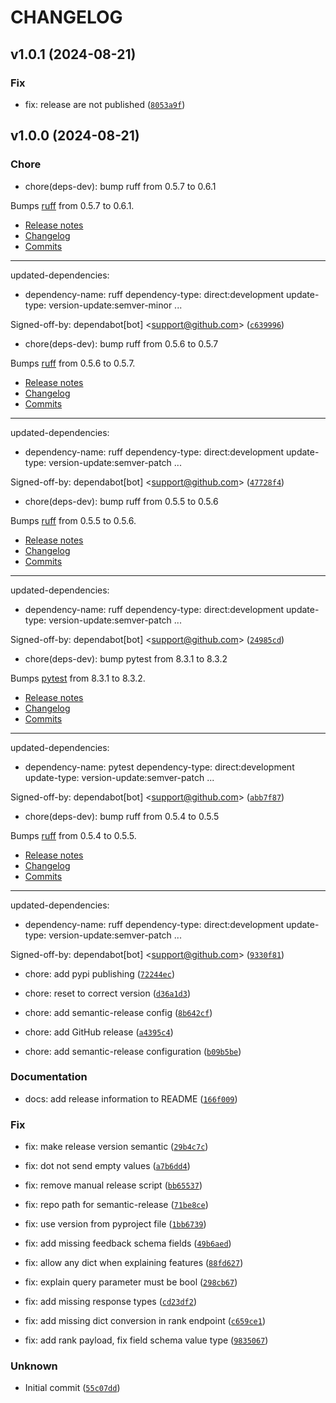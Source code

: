 # CHANGELOG

## v1.0.1 (2024-08-21)

### Fix

* fix: release are not published ([`8053a9f`](https://github.com/eliias/metarank/commit/8053a9fea7b24343fce20134c73ffdc81d8fadb2))

## v1.0.0 (2024-08-21)

### Chore

* chore(deps-dev): bump ruff from 0.5.7 to 0.6.1

Bumps [ruff](https://github.com/astral-sh/ruff) from 0.5.7 to 0.6.1.
- [Release notes](https://github.com/astral-sh/ruff/releases)
- [Changelog](https://github.com/astral-sh/ruff/blob/main/CHANGELOG.md)
- [Commits](https://github.com/astral-sh/ruff/compare/0.5.7...0.6.1)

---
updated-dependencies:
- dependency-name: ruff
  dependency-type: direct:development
  update-type: version-update:semver-minor
...

Signed-off-by: dependabot[bot] &lt;support@github.com&gt; ([`c639996`](https://github.com/eliias/metarank/commit/c639996c47e656cfefba3ee2f474976c6d870f3f))

* chore(deps-dev): bump ruff from 0.5.6 to 0.5.7

Bumps [ruff](https://github.com/astral-sh/ruff) from 0.5.6 to 0.5.7.
- [Release notes](https://github.com/astral-sh/ruff/releases)
- [Changelog](https://github.com/astral-sh/ruff/blob/main/CHANGELOG.md)
- [Commits](https://github.com/astral-sh/ruff/compare/0.5.6...0.5.7)

---
updated-dependencies:
- dependency-name: ruff
  dependency-type: direct:development
  update-type: version-update:semver-patch
...

Signed-off-by: dependabot[bot] &lt;support@github.com&gt; ([`47728f4`](https://github.com/eliias/metarank/commit/47728f4ad7ce3feb0d9e78c9fd8a3d3a493f5361))

* chore(deps-dev): bump ruff from 0.5.5 to 0.5.6

Bumps [ruff](https://github.com/astral-sh/ruff) from 0.5.5 to 0.5.6.
- [Release notes](https://github.com/astral-sh/ruff/releases)
- [Changelog](https://github.com/astral-sh/ruff/blob/main/CHANGELOG.md)
- [Commits](https://github.com/astral-sh/ruff/compare/0.5.5...0.5.6)

---
updated-dependencies:
- dependency-name: ruff
  dependency-type: direct:development
  update-type: version-update:semver-patch
...

Signed-off-by: dependabot[bot] &lt;support@github.com&gt; ([`24985cd`](https://github.com/eliias/metarank/commit/24985cde2f7793622805a096978965d68efeb2e2))

* chore(deps-dev): bump pytest from 8.3.1 to 8.3.2

Bumps [pytest](https://github.com/pytest-dev/pytest) from 8.3.1 to 8.3.2.
- [Release notes](https://github.com/pytest-dev/pytest/releases)
- [Changelog](https://github.com/pytest-dev/pytest/blob/main/CHANGELOG.rst)
- [Commits](https://github.com/pytest-dev/pytest/compare/8.3.1...8.3.2)

---
updated-dependencies:
- dependency-name: pytest
  dependency-type: direct:development
  update-type: version-update:semver-patch
...

Signed-off-by: dependabot[bot] &lt;support@github.com&gt; ([`abb7f87`](https://github.com/eliias/metarank/commit/abb7f879d9324dde9c638c2141d2349c5a9a9051))

* chore(deps-dev): bump ruff from 0.5.4 to 0.5.5

Bumps [ruff](https://github.com/astral-sh/ruff) from 0.5.4 to 0.5.5.
- [Release notes](https://github.com/astral-sh/ruff/releases)
- [Changelog](https://github.com/astral-sh/ruff/blob/main/CHANGELOG.md)
- [Commits](https://github.com/astral-sh/ruff/compare/0.5.4...0.5.5)

---
updated-dependencies:
- dependency-name: ruff
  dependency-type: direct:development
  update-type: version-update:semver-patch
...

Signed-off-by: dependabot[bot] &lt;support@github.com&gt; ([`9330f81`](https://github.com/eliias/metarank/commit/9330f811d5254e1f5c3ae356002760a95da90e14))

* chore: add pypi publishing ([`72244ec`](https://github.com/eliias/metarank/commit/72244eccf6e3d0c422c853b8d9e6e841acca4b12))

* chore: reset to correct version ([`d36a1d3`](https://github.com/eliias/metarank/commit/d36a1d30f4a8594d3a9764648f198a9f5ab06d08))

* chore: add semantic-release config ([`8b642cf`](https://github.com/eliias/metarank/commit/8b642cfa014659478cdd7de52bc1dc67a261830a))

* chore: add GitHub release ([`a4395c4`](https://github.com/eliias/metarank/commit/a4395c41b212511d160e193c39f3269075da25ad))

* chore: add semantic-release configuration ([`b09b5be`](https://github.com/eliias/metarank/commit/b09b5be24c400db7f0ca4a1f806b9a9913a7ac29))

### Documentation

* docs: add release information to README ([`166f009`](https://github.com/eliias/metarank/commit/166f009fe5357205012b6c3c218e6f95fcf55780))

### Fix

* fix: make release version semantic ([`29b4c7c`](https://github.com/eliias/metarank/commit/29b4c7ceb6678a82dbb032b62976c5a3ecb9124d))

* fix: dot not send empty values ([`a7b6dd4`](https://github.com/eliias/metarank/commit/a7b6dd40d988f996a1174968ede3f218627c0c73))

* fix: remove manual release script ([`bb65537`](https://github.com/eliias/metarank/commit/bb65537385d7cd9f52594185831908e30a915e70))

* fix: repo path for semantic-release ([`71be8ce`](https://github.com/eliias/metarank/commit/71be8cefb4a8f98daf61f22b2298e9c41d1b7857))

* fix: use version from pyproject file ([`1bb6739`](https://github.com/eliias/metarank/commit/1bb67394f381a7c1213540bbf34d65031028bf9c))

* fix: add missing feedback schema fields ([`49b6aed`](https://github.com/eliias/metarank/commit/49b6aedba79c8d5b7831a5e0ecc81574aab6832c))

* fix: allow any dict when explaining features ([`88fd627`](https://github.com/eliias/metarank/commit/88fd627a0a7e88b63594a79a564d45ae3c6b07fe))

* fix: explain query parameter must be bool ([`298cb67`](https://github.com/eliias/metarank/commit/298cb672567112a73d70bd91cd241e2d06164456))

* fix: add missing response types ([`cd23df2`](https://github.com/eliias/metarank/commit/cd23df28d27aa418ecd48f82715a1533b068df13))

* fix: add missing dict conversion in rank endpoint ([`c659ce1`](https://github.com/eliias/metarank/commit/c659ce1593ab107e8b03d65a082c8ccf13b56427))

* fix: add rank payload, fix field schema value type ([`9835067`](https://github.com/eliias/metarank/commit/98350677faa19198c96aa643a27199bb1d44b64a))

### Unknown

* Initial commit ([`55c07dd`](https://github.com/eliias/metarank/commit/55c07dd20b6dd6976872097d8073e93bb91526e7))
